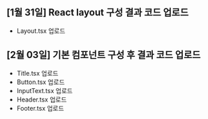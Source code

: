 ## [1월 31일] React layout 구성 결과 코드 업로드
 - Layout.tsx 업로드

## [2월 03일] 기본 컴포넌트 구성 후 결과 코드 업로드
 - Title.tsx 업로드
 - Button.tsx 업로드
 - InputText.tsx 업로드
 - Header.tsx 업로드
 - Footer.tsx 업로드
